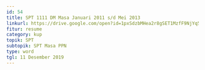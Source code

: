 ```yaml
---
id: 54
title: SPT 1111 DM Masa Januari 2011 s/d Mei 2013
linkurl: https://drive.google.com/open?id=1pxSdzbMHea2r8gSET1MzfF9NjYq5R-qqMtHUPXcH64w
fitur: resume
category: kup
topik: SPT
subtopik: SPT Masa PPN
type: word
tgl: 11 Desember 2019
---
```


